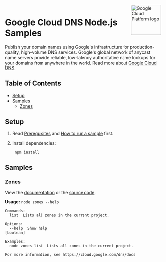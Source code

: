 <img src="https://avatars2.githubusercontent.com/u/2810941?v=3&s=96" alt="Google Cloud Platform logo" title="Google Cloud Platform" align="right" height="96" width="96"/>

# Google Cloud DNS Node.js Samples

Publish your domain names using Google's infrastructure for production-quality,
high-volume DNS services. Google's global network of anycast name servers
provide reliable, low-latency authoritative name lookups for your domains from
anywhere in the world. Read more about [Google Cloud DNS][dns_docs].

[dns_docs]: https://cloud.google.com/dns/docs

## Table of Contents

* [Setup](#setup)
* [Samples](#samples)
  * [Zones](#zones)

## Setup

1. Read [Prerequisites][prereq] and [How to run a sample][run] first.
1. Install dependencies:

        npm install

[prereq]: ../README.md#prerequisities
[run]: ../README.md#how-to-run-a-sample

## Samples

### Zones

View the [documentation][zones_docs] or the [source code][zones_code].

__Usage:__ `node zones --help`

```
Commands:
  list  Lists all zones in the current project.

Options:
  --help  Show help                                                                                            [boolean]

Examples:
  node zones list  Lists all zones in the current project.

For more information, see https://cloud.google.com/dns/docs
```

[zones_docs]: https://cloud.google.com/dns/docs
[zones_code]: zones.js
